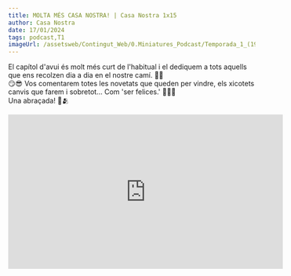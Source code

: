 ```yaml
---
title: MOLTA MÉS CASA NOSTRA! | Casa Nostra 1x15
author: Casa Nostra
date: 17/01/2024
tags: podcast,T1
imageUrl: /assetsweb/Contingut_Web/0.Miniatures_Podcast/Temporada_1_(1920x1080)/CASANOSTRA_Capítol15_1920x1080.jpg
---
```


<p>El capítol d&#39;avui és molt més curt de l&#39;habitual i el dediquem a tots aquells que ens recolzen dia a dia en el nostre camí. 🥰😇
<br>😏😎 Vos comentarem totes les novetats que queden per vindre, els xicotets canvis que farem i sobretot... Com &#39;ser felices.&#39; 💖🫶🏻
<br>Una abraçada! 🤗🫂</p>

<iframe width="560" height="315" src="https://www.youtube.com/embed/ACkTaXp2hHM?si=eYMltyAbziZ6gq1u" title="YouTube video player" frameborder="0" allow="accelerometer; autoplay; clipboard-write; encrypted-media; gyroscope; picture-in-picture; web-share" referrerpolicy="strict-origin-when-cross-origin" allowfullscreen></iframe>
